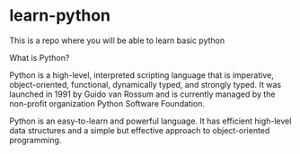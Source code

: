 # learn-python
This is a repo where you will be able to learn basic python

What is Python?

Python is a high-level, interpreted scripting language that is imperative, object-oriented, functional, dynamically typed, and strongly typed. It was launched in 1991 by Guido van Rossum and is currently managed by the non-profit organization Python Software Foundation.

Python is an easy-to-learn and powerful language. It has efficient high-level data structures and a simple but effective approach to object-oriented programming.
